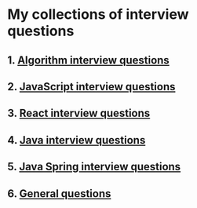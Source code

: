 # My collections of interview questions

## 1. [Algorithm interview questions](./Algorithms/README.md)
## 2. [JavaScript interview questions](./Javascript/README.md)
## 3. [React interview questions](./React/README.md)
## 4. [Java interview questions](./Java/README.md)
## 5. [Java Spring interview questions](./Spring/README.md)
## 6. [General questions](./GeneralQuestions/README.md)